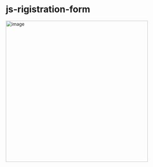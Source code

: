 # js-rigistration-form

<img width="445" alt="image" src="https://github.com/kiryanovaolga/js-rigistration-form/assets/122813147/4ca80fe7-60ec-4170-9ce7-dad9356684fd">
